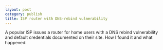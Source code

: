 ```yaml
---
layout: post
category: publish
title: ISP router with DNS-rebind vulnerability
---
```


<p>
A popular ISP issues a router for home users with a DNS rebind vulnerability and default credentials documented on their site.
How I found it and what happened.
</p>
